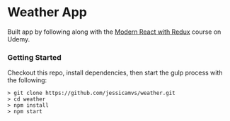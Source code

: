 # Weather App

Built app by following along with the [Modern React with Redux](https://www.udemy.com/react-redux/) course on Udemy.

### Getting Started

Checkout this repo, install dependencies, then start the gulp process with the following:

```
> git clone https://github.com/jessicamvs/weather.git
> cd weather
> npm install
> npm start
```
